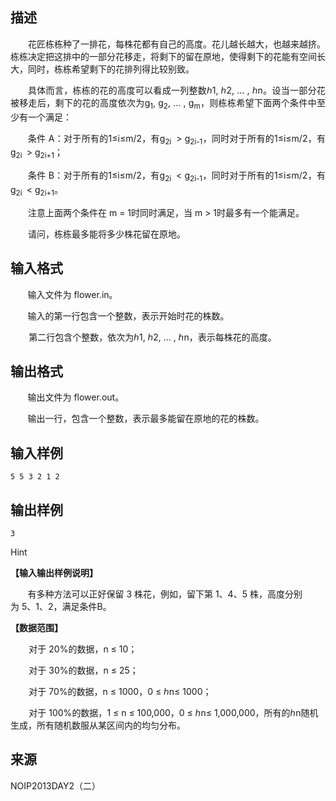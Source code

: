 ## 描述

<p class="MsoNormal" style="text-align:justify;text-indent:21.0pt;"> 花匠栋栋种了一排花，每株花都有自己的高度。花儿越长越大，也越来越挤。栋栋决定把这排中的一部分花移走，将剩下的留在原地，使得剩下的花能有空间长大，同时，栋栋希望剩下的花排列得比较别致。<span></span> </p> <p class="MsoNormal" style="text-align:justify;text-indent:21.0pt;"> 具体而言，栋栋的花的高度可以看成一列整数ℎ1, ℎ2, … , ℎn。设当一部分花被移走后，剩下的花的高度依次为g<sub>1</sub>, g<sub>2</sub>, … , g<sub>m</sub>，则栋栋希望下面两个条件中至少有一个满足：<span></span> </p> <p class="MsoNormal" style="text-align:justify;text-indent:21.0pt;"> 条件<span> A</span>：对于所有的<span>1</span><span>≤</span>i<span>≤m/2</span>，有g<sub>2</sub><sub>i </sub> > g<sub>2i-1</sub>，同时对于所有的<span>1</span><span>≤</span>i<span>≤<span>m/2</span></span>，有g<sub>2</sub><sub>i </sub> > g<sub>2i+1</sub>； <span></span> </p> <p class="MsoNormal" style="text-align:justify;text-indent:21.0pt;"> 条件<span> B</span>：对于所有的<span>1</span><span>≤</span>i<span>≤<span>m/2</span></span>，有g<sub>2</sub><sub>i </sub> < g<sub>2i-1</sub>，同时对于所有的<span>1</span><span>≤</span>i<span>≤<span>m/2</span></span>，有g<sub>2</sub><sub>i </sub> < g<sub>2i+1</sub>。<span></span> </p> <p class="MsoNormal" style="text-align:justify;text-indent:21.0pt;"> 注意上面两个条件在 m = 1时同时满足，当 m > 1时最多有一个能满足。 </p> <p class="MsoNormal" style="text-align:justify;text-indent:21.0pt;"> 请问，栋栋最多能将多少株花留在原地。 </p>

## 输入格式

<p class="MsoBodyText" style="margin-left:0cm;text-indent:20.6pt;"> 输入文件为 flower.in。<span></span> </p> <p class="MsoBodyText" style="margin-left:0cm;text-indent:20.6pt;"> 输入的第一行包含一个整数，表示开始时花的株数。 <span></span> </p> <p class="MsoNormal" style="text-indent:22.0pt;"> 第二行包含个整数，依次为ℎ<span>1, </span>ℎ<span>2, … , </span>ℎn，表示每株花的高度。<span></span> </p>

## 输出格式

<p class="MsoBodyText" style="margin-left:0cm;text-indent:20.6pt;"> 输出文件为 flower.out。<span></span> </p> <p class="MsoBodyText" style="margin-left:0cm;text-indent:20.6pt;"> 输出一行，包含一个整数，表示最多能留在原地的花的株数。<span></span> </p>

## 输入样例

```plaintext
5 5 3 2 1 2 
```

## 输出样例

```plaintext
3
```

Hint

<p class="MsoBodyText" style="margin-left:0cm;"> <b>【输入输出样例说明】</b><b><span></span></b> </p> <p class="MsoBodyText" style="margin-left:0cm;text-indent:20.6pt;"> 有多种方法可以正好保留 3 株花，例如，留下第 1、4、5 株，高度分别为 5、1、2，满足条件B。 </p> <p class="MsoNormal"> <b>【数据范围】<span></span></b> </p> <p class="MsoNormal" style="text-indent:22.0pt;"> 对于<span> 20%</span>的数据，<span>n ≤ 10</span>； <span></span> </p> <p class="MsoNormal" style="text-indent:22.0pt;"> 对于<span> 30%</span>的数据，<span>n ≤ 25</span>；<span></span> </p> <p class="MsoNormal" style="text-indent:22.0pt;"> 对于<span> 70%</span>的数据，<span>n ≤ 1000</span>，<span>0 ≤ </span>ℎ<span>n</span><span>≤ 1000</span>；<span></span> </p> <p class="MsoNormal" style="text-indent:22.0pt;"> 对于<span> 100%</span>的数据，<span>1 ≤ n ≤ 100,000</span>，<span>0 ≤ </span>ℎ<span>n</span><span>≤ 1,000,000</span>，所有的ℎ<span>n</span>随机生成，所有随机数服从某区间内的均匀分布。 </p>

## 来源

NOIP2013DAY2（二）

